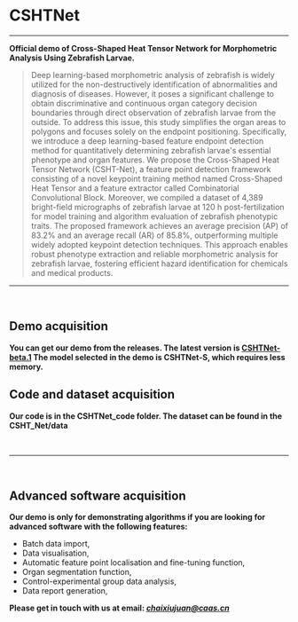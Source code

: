 # CSHTNet

<!-- Sorry, we are still trying to upload the codes and images to the main branch because of network issues. -->
___

**Official demo of Cross-Shaped Heat Tensor Network for Morphometric Analysis Using Zebrafish Larvae.**
<br>

> Deep learning-based morphometric analysis of zebrafish is widely utilized for the non-destructively identification of abnormalities and diagnosis of diseases. However, it poses a significant challenge to obtain discriminative and continuous organ category decision boundaries through direct observation of zebrafish larvae from the outside. To address this issue, this study simplifies the organ areas to polygons and focuses solely on the endpoint positioning. Specifically, we introduce a deep learning-based feature endpoint detection method for quantitatively determining zebrafish larvae's essential phenotype and organ features. We propose the Cross-Shaped Heat Tensor Network (CSHT-Net), a feature point detection framework consisting of a novel keypoint training method named Cross-Shaped Heat Tensor and a feature extractor called Combinatorial Convolutional Block. Moreover, we compiled a dataset of 4,389 bright-field micrographs of zebrafish larvae at 120 h post-fertilization for model training and algorithm evaluation of zebrafish phenotypic traits. The proposed framework achieves an average precision (AP) of 83.2\% and an average recall (AR) of 85.8\%, outperforming multiple widely adopted keypoint detection techniques. This approach enables robust phenotype extraction and reliable morphometric analysis for zebrafish larvae, fostering efficient hazard identification for chemicals and medical products.

___

<br>

## Demo acquisition

**You can get our demo from the releases. The latest version is [CSHTNet-beta.1](https://github.com/starduct/CSHTNet/releases/tag/demo-beta.1 "Click to the download page.") The model selected in the demo is CSHTNet-S, which requires less memory.**

## Code and dataset acquisition

**Our code is in the CSHTNet_code folder. The dataset can be found in the CSHT_Net/data**

<br>

___

<br>

## Advanced software acquisition

**Our demo is only for demonstrating algorithms if you are looking for advanced software with the following features:**

- Batch data import,
- Data visualisation,
- Automatic feature point localisation and fine-tuning function,
- Organ segmentation function,
- Control-experimental group data analysis,
- Data report generation,

**Please get in touch with us at email: *<chaixiujuan@caas.cn>***
